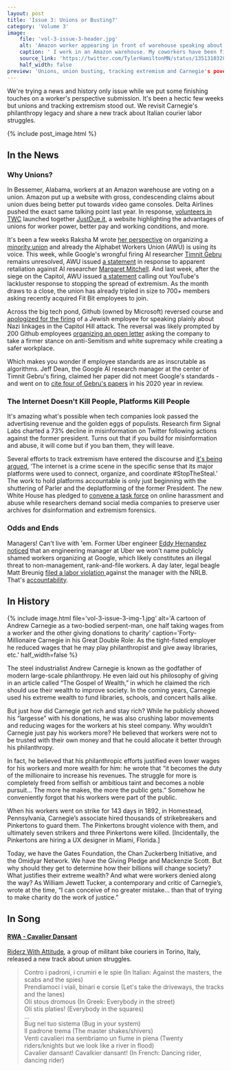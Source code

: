 ```yaml
---
layout: post
title: 'Issue 3: Unions or Busting?'
category: 'Volume 3'
image:
    file: 'vol-3-issue-3-header.jpg'
    alt: 'Amazon worker appearing in front of warehouse speaking about employer retaliation.'
    caption: ' I work in an Amazon warehouse. My coworkers have been fired for speaking up about unsafe working conditions. COVID's rapid spread has made it unsafe for me to take care of my grandma, who’s been recovering from cancer. Joe Biden promised to stand up for workers like me.—Tyler Hamilton'
    source_link: 'https://twitter.com/TylerHamiltonMN/status/1351310328198553603'
    half_width: false
preview: 'Unions, union busting, tracking extremism and Carnegie's poverty philanthropy.'
---
```


We're trying a news and history only issue while we put some finishing touches on a worker's perspective submission. It's been a hectic few weeks but unions and tracking extremism stood out. We revisit Carnegie's philanthropy legacy and share a new track about Italian courier labor struggles.

{% include post_image.html %}

## In the News

### Why Unions?

In Bessemer, Alabama, workers at an Amazon warehouse are voting on a union. Amazon put up a website with gross, condescending claims about union dues being better put towards video game consoles. Delta Airlines pushed the exact same talking point last year. In response, [volunteers in TWC](https://twitter.com/techworkersco/status/1351590466261823489) launched together [JustDue.it](https://justdue.it), a website highlighting the advantages of unions for worker power, better pay and working conditions, and more. 

It's been a few weeks Raksha M wrote [her perspective](https://news.techworkerscoalition.org/2021/01/04/issue-1/) on organizing a [minority union](https://jacobinmag.com/2021/01/google-alphabet-workers-union-tech) and already the Alphabet Workers Union (AWU) is using its voice. This week, while Google's wrongful firing AI researcher [Timnit Gebru](https://twitter.com/timnitGebru) remains unresolved, AWU issued [a statement](https://alphabetworkersunion.org/press/releases/retaliation-against-margaret-mitchell/) in response to apparent retaliation against AI researcher [Margaret Mitchell](https://twitter.com/mmitchell_a). And last week, after the siege on the Capitol, AWU issued [a statement](https://twitter.com/AlphabetWorkers/status/1347331587315171330) calling out YouTube's lackluster response to stopping the spread of extremism. As the month draws to a close, the union has already tripled in size to 700+ members asking recently acquired Fit Bit employees to join.

Across the big tech pond, Github (owned by Microsoft) reversed course and [apologized for the firing](https://github.blog/2021-01-17-update-on-an-employee-matter/) of a Jewish employee for speaking plainly about Nazi linkages in the Capitol Hill attack. The reversal was likely prompted by 200 Github employees [organizing an open letter](https://www.businessinsider.com/microsoft-github-backlash-jewish-employee-termination-2021-1) asking the company to take a firmer stance on anti-Semitism and white supremacy while creating a safer workplace.

Which makes you wonder if employee standards are as inscrutable as algorithms. Jeff Dean, the Google AI research manager at the center of Timnit Gebru's firing, claimed her paper did not meet Google's standards - and went on to [cite four of Gebru's papers](https://twitter.com/math_rachel/status/1349244684393070593?s=20) in his 2020 year in review.

### The Internet Doesn't Kill People, Platforms Kill People

It's amazing what's possible when tech companies look passed the advertising revenue and the golden eggs of populists. Research firm Signal Labs charted a 73% decline in misinformation on Twitter following actions against the former president. Turns out that if you build for misinformation and abuse, it will come but if you ban them, they will leave.

Several efforts to track extremism have entered the discourse and [it's being argued](https://foreignpolicy.com/2021/01/20/internet-crime-scene-capitol-riot-data-information-governance/), ‘The internet is a crime scene in the specific sense that its major platforms were used to connect, organize, and coordinate #StopTheSteal.’ The work to hold platforms accountable is only just beginning with the shuttering of Parler and the deplatforming of the former President. The new White House has pledged to [convene a task force](https://joebiden.com/vawa/) on online harassment and abuse while researchers demand social media companies to preserve user archives for disinformation and extremism forensics.

### Odds and Ends

Managers! Can't live with 'em. Former Uber engineer [Eddy Hernandez](https://news.techworkerscoalition.org/2020/10/30/issue-13/) [noticed](https://twitter.com/eddywashere/status/1349793897984126976) that an engineering manager at Uber we won't name publicly shamed workers organizing at Google, which likely constitutes an illegal threat to non-management, rank-and-file workers. A day later, legal beagle Matt Breunig [filed a labor violation ](https://www.nlrb.gov/case/20-CA-271565) against the manager with the NRLB. That's [accountability](https://twitter.com/eddywashere/status/1350291357705781250/).

## In History

{% include image.html
  file='vol-3-issue-3-img-1.jpg'
  alt='A cartoon of Andrew Carnegie as a two-bodied serpent-man, one half taking wages from a worker and the other giving donations to charity'
  caption='Forty-Millionaire Carnegie in his Great Double Role: As the tight-fisted employer he reduced wages that he may play philanthropist and give away libraries, etc.'
  half_width=false
%}

The steel industrialist Andrew Carnegie is known as the godfather of modern large-scale philanthropy. He even laid out his philosophy of giving in an article called “The Gospel of Wealth,” in which he claimed the rich should use their wealth to improve society. In the coming years, Carnegie used his extreme wealth to fund libraries, schools, and concert halls alike.

But just how did Carnegie get rich and stay rich? While he publicly showed his “largesse” with his donations, he was also crushing labor movements and reducing wages for the workers at his steel company. Why wouldn’t Carnegie just pay his workers more? He believed that workers were not to be trusted with their own money and that he could allocate it better through his philanthropy. 

In fact, he believed that his philanthropic efforts justified even lower wages for his workers and more wealth for him: he wrote that “it becomes the duty of the millionaire to increase his revenues. The struggle for more is completely freed from selfish or ambitious taint and becomes a noble pursuit... The more he makes, the more the public gets.” Somehow he conveniently forgot that his workers were part of the public.

When his workers went on strike for 143 days in 1892, in Homestead, Pennsylvania, Carnegie’s associate hired thousands of strikebreakers and Pinkertons to guard them. The Pinkertons brought violence with them, and ultimately seven strikers and three Pinkertons were killed. [Incidentally, the Pinkertons are hiring a UX designer in Miami, Florida.]

Today, we have the Gates Foundation, the Chan Zuckerberg Initiative, and the Omidyar Network. We have the Giving Pledge and Mackenzie Scott. But why should they get to determine how their billions will change society? What justifies their extreme wealth? And what were workers denied along the way? As William Jewett Tucker, a contemporary and critic of Carnegie’s, wrote at the time, “I can conceive of no greater mistake... than that of trying to make charity do the work of justice.”

## In Song

#### [RWA - Cavalier Dansant](https://www.youtube.com/watch?v=ywpfsU9BmGE)

[Riderz With Attitude](https://www.instagram.com/rwatorino/), a group of militant bike couriers in Torino, Italy, released a new track about union struggles.

> Contro i padroni, i crumiri e le spie (In Italian: Against the masters, the scabs and the spies)<br/>
> Prendiamoci i viali, binari e corsie (Let's take the driveways, the tracks and the lanes)<br/>
> Oli stous dromous (In Greek: Everybody in the street)<br/>
> Oli stis platies! (Everybody in the squares)<br/>
> ...<br/>
> Bug nel tuo sistema (Bug in your system)<br/>
> Il padrone trema (The master shakes/shivers)<br/> 
> Venti cavalieri ma sembriamo un fiume in piena (Twenty riders/knights but we look like a river in flood)<br/>
> Cavalier dansant! Cavalkier dansant! (In French: Dancing rider, dancing rider)<br/>
